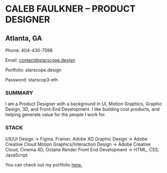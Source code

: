 # CALEB FAULKNER – PRODUCT DESIGNER
## Atlanta, GA

Phone: 404-430-7598

Email: contact@starscope.design

Portfolio: starscope.design

Password: starscop3-eth



### SUMMARY
I am a Product Designer with a background in UI, Motion Graphics, Graphic Design, 3D, and Front-End Development. 
I like building cool products, and helping generate value for the people I work for.



### STACK
UX/UI Design → Figma, Framer, Adobe XD
Graphic Design → Adobe Creative Cloud
Motion Graphics/Interaction Design → Adobe Creative Cloud, Cinema 4D, Octane Render
Front End Development → HTML, CSS, JavaScript


You can check out my portfolio [here.](https://starscope.design)
